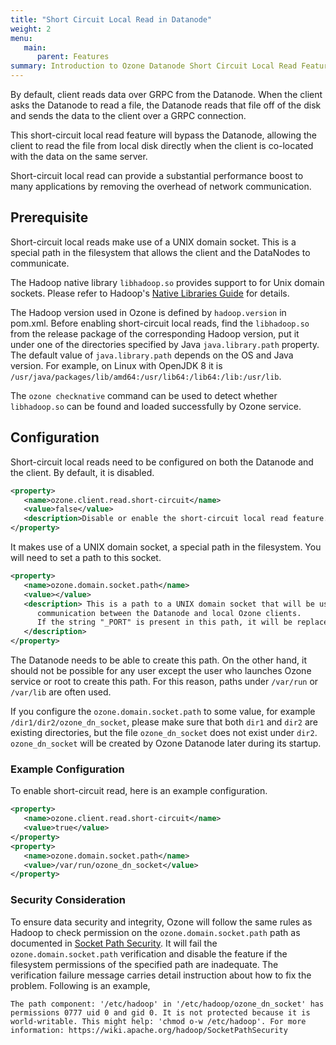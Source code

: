 ```yaml
---
title: "Short Circuit Local Read in Datanode"
weight: 2
menu:
   main:
      parent: Features
summary: Introduction to Ozone Datanode Short Circuit Local Read Feature
---
```

<!---
  Licensed to the Apache Software Foundation (ASF) under one or more
  contributor license agreements.  See the NOTICE file distributed with
  this work for additional information regarding copyright ownership.
  The ASF licenses this file to You under the Apache License, Version 2.0
  (the "License"); you may not use this file except in compliance with
  the License.  You may obtain a copy of the License at

      http://www.apache.org/licenses/LICENSE-2.0

  Unless required by applicable law or agreed to in writing, software
  distributed under the License is distributed on an "AS IS" BASIS,
  WITHOUT WARRANTIES OR CONDITIONS OF ANY KIND, either express or implied.
  See the License for the specific language governing permissions and
  limitations under the License.
-->

By default, client reads data over GRPC from the Datanode. When the client asks the Datanode to read a file, the Datanode reads that file off of the disk and sends the data to the client over a GRPC connection.

This short-circuit local read feature will bypass the Datanode, allowing the client to read the file from local disk directly when the client is co-located with the data on the same server.

Short-circuit local read can provide a substantial performance boost to many applications by removing the overhead of network communication. 
  
## Prerequisite

Short-circuit local reads make use of a UNIX domain socket. This is a special path in the filesystem that allows the client and the DataNodes to communicate.

The Hadoop native library `libhadoop.so` provides support to for Unix domain sockets. Please refer to Hadoop's [Native Libraries Guide](https://hadoop.apache.org/docs/stable/hadoop-project-dist/hadoop-common/NativeLibraries.html) for details.

The Hadoop version used in Ozone is defined by `hadoop.version` in pom.xml. Before enabling short-circuit local reads, find the `libhadoop.so` from the release package of the corresponding Hadoop version, put it under one of the directories specified by Java `java.library.path` property. The default value of `java.library.path` depends on the OS and Java version. For example, on Linux with OpenJDK 8 it is `/usr/java/packages/lib/amd64:/usr/lib64:/lib64:/lib:/usr/lib`.

The `ozone checknative` command can be used to detect whether `libhadoop.so` can be found and loaded successfully by Ozone service.


## Configuration

Short-circuit local reads need to be configured on both the Datanode and the client. By default, it is disabled.

```XML
<property>
   <name>ozone.client.read.short-circuit</name>
   <value>false</value>
   <description>Disable or enable the short-circuit local read feature.</description>
</property>
```

It makes use of a UNIX domain socket, a special path in the filesystem. You will need to set a path to this socket. 

```XML
<property>
   <name>ozone.domain.socket.path</name>
   <value></value>
   <description> This is a path to a UNIX domain socket that will be used for 
      communication between the Datanode and local Ozone clients. 
      If the string "_PORT" is present in this path, it will be replaced by the TCP port of the Datanode.
   </description>
</property>
```

The Datanode needs to be able to create this path. On the other hand, it should not be possible for any user except the user who launches Ozone service or root to create this path. For this reason, paths under `/var/run` or `/var/lib` are often used.

If you configure the `ozone.domain.socket.path` to some value, for example `/dir1/dir2/ozone_dn_socket`, please make sure that both `dir1` and `dir2` are existing directories, but the file `ozone_dn_socket` does not exist under `dir2`. `ozone_dn_socket` will be created by Ozone Datanode later during its startup.

### Example Configuration
To enable short-circuit read, here is an example configuration.

```XML
<property>
   <name>ozone.client.read.short-circuit</name>
   <value>true</value>
</property>
<property>
   <name>ozone.domain.socket.path</name>
   <value>/var/run/ozone_dn_socket</value>
</property>
```

### Security Consideration

To ensure data security and integrity, Ozone will follow the same rules as Hadoop to check permission on the `ozone.domain.socket.path` path as documented in [Socket Path Security](https://wiki.apache.org/hadoop/SocketPathSecurity). It will fail the `ozone.domain.socket.path` verification and disable the feature if the filesystem permissions of the specified path are inadequate. The verification failure message carries detail instruction about how to fix the problem. Following is an example, 

`The path component: '/etc/hadoop' in '/etc/hadoop/ozone_dn_socket' has permissions 0777 uid 0 and gid 0. It is not protected because it is world-writable. This might help: 'chmod o-w /etc/hadoop'. For more information: https://wiki.apache.org/hadoop/SocketPathSecurity`